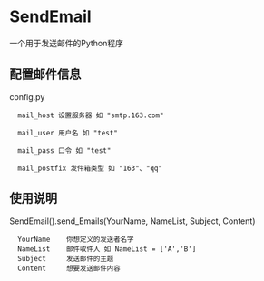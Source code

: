 # SendEmail #

一个用于发送邮件的Python程序

## 配置邮件信息

config.py

      mail_host 设置服务器 如 "smtp.163.com"
  
      mail_user 用户名 如 "test"
  
      mail_pass 口令 如 "test"
  
      mail_postfix 发件箱类型 如 "163"、"qq"

## 使用说明
      
SendEmail().send_Emails(YourName, NameList, Subject, Content)
      
      YourName    你想定义的发送者名字
      NameList    邮件收件人 如 NameList = ['A','B']
      Subject     发送邮件的主题
      Content     想要发送邮件内容
